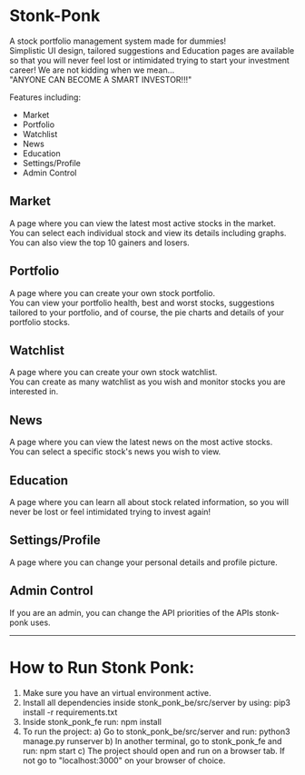 # Stonk-Ponk
A stock portfolio management system made for dummies!  
Simplistic UI design, tailored suggestions and Education pages are available so that you will never feel lost or intimidated trying to start your investment career!
We are not kidding when we mean...   
"ANYONE CAN BECOME A SMART INVESTOR!!!"

Features including:
- Market
- Portfolio
- Watchlist
- News
- Education
- Settings/Profile
- Admin Control

## Market

A page where you can view the latest most active stocks in the market.  
You can select each individual stock and view its details including graphs.  
You can also view the top 10 gainers and losers.  

## Portfolio

A page where you can create your own stock portfolio.  
You can view your portfolio health, best and worst stocks, suggestions tailored to your portfolio, and of course, the pie charts and details of your portfolio stocks.  

## Watchlist

A page where you can create your own stock watchlist.  
You can create as many watchlist as you wish and monitor stocks you are interested in.  

## News

A page where you can view the latest news on the most active stocks.  
You can select a specific stock's news you wish to view.  

## Education

A page where you can learn all about stock related information, so you will never be lost or feel intimidated trying to invest again!  

## Settings/Profile

A page where you can change your personal details and profile picture.  

## Admin Control

If you are an admin, you can change the API priorities of the APIs stonk-ponk uses.  


-------------------------------------------------------------------------------------------


# How to Run Stonk Ponk: 

1. Make sure you have an virtual environment active. 
2. Install all dependencies inside stonk_ponk_be/src/server by using: pip3 install -r requirements.txt
3. Inside stonk_ponk_fe run: npm install 
4. To run the project:
   a) Go to stonk_ponk_be/src/server and run: python3 manage.py runserver
   b) In another terminal, go to stonk_ponk_fe and run: npm start
   c) The project should open and run on a browser tab. If not go to "localhost:3000" on your browser of choice. 

